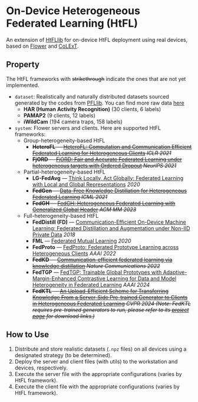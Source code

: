 # On-Device Heterogeneous Federated Learning (HtFL)

An extension of [HtFLlib](https://github.com/TsingZ0/HtFLlib) for on-device HtFL deployment using real devices, based on [Flower](https://flower.ai/) and [CoLExT](https://sands.kaust.edu.sa/project/colext/).


## Property

The HtFL frameworks with ~~strikethrough~~ indicate the ones that are not yet implemented.

- `dataset`: Realistically and naturally distributed datasets sourced generated by the codes from [PFLlib](https://github.com/TsingZ0/PFLlib). You can find more raw data [here](https://docs.google.com/spreadsheets/d/1j0b6mvRXpIuJPglup06IWs7Bc8X01bb4Bj5P0w5MpJM/edit?gid=0#gid=0)
  - **HAR (Human Activity Recognition)** (30 clients, 6 labels)
  - **PAMAP2** (9 clients, 12 labels)
  - **iWildCam** (194 camera traps, 158 labels)
- `system`: Flower servers and clients. Here are supported HtFL frameworks:
  - Group-heterogeneity-based HtFL
    - ~~**HeteroFL** — [HeteroFL: Computation and Communication Efficient Federated Learning for Heterogeneous Clients](https://openreview.net/forum?id=TNkPBBYFkXg) *ICLR 2021*~~
    - ~~**FjORD** — [FjORD: Fair and Accurate Federated Learning under heterogeneous targets with Ordered Dropout](https://proceedings.neurips.cc/paper/2021/hash/6aed000af86a084f9cb0264161e29dd3-Abstract.html) *NeurIPS 2021*~~
  - Partial-heterogeneity-based HtFL
    - **LG-FedAvg** — [Think Locally, Act Globally: Federated Learning with Local and Global Representations](https://arxiv.org/abs/2001.01523) *2020*
    - ~~**FedGen** — [Data-Free Knowledge Distillation for Heterogeneous Federated Learning](http://proceedings.mlr.press/v139/zhu21b.html) *ICML 2021*~~
    - ~~**FedGH** — [FedGH: Heterogeneous Federated Learning with Generalized Global Header](https://dl.acm.org/doi/10.1145/3581783.3611781) *ACM MM 2023*~~
  - Full-heterogeneity-based HtFL
    - **FedDistill (FD)** — [Communication-Efficient On-Device Machine Learning: Federated Distillation and Augmentation under Non-IID Private Data](https://arxiv.org/pdf/1811.11479.pdf) *2018*
    - **FML** — [Federated Mutual Learning](https://arxiv.org/abs/2006.16765) *2020*
    - **FedProto** — [FedProto: Federated Prototype Learning across Heterogeneous Clients](https://ojs.aaai.org/index.php/AAAI/article/view/20819) *AAAI 2022* 
    - ~~**FedKD** — [Communication-efficient federated learning via knowledge distillation](https://www.nature.com/articles/s41467-022-29763-x) *Nature Communications 2022*~~
    - **FedTGP** — [FedTGP: Trainable Global Prototypes with Adaptive-Margin-Enhanced Contrastive Learning for Data and Model Heterogeneity in Federated Learning](https://arxiv.org/abs/2401.03230) *AAAI 2024*
    - ~~**FedKTL** — [An Upload-Efficient Scheme for Transferring Knowledge From a Server-Side Pre-trained Generator to Clients in Heterogeneous Federated Learning](https://arxiv.org/abs/2403.15760) *CVPR 2024* *(Note: FedKTL requires pre-trained generators to run, please refer to its [project page](https://github.com/TsingZ0/FedKTL) for download links.)*~~

## How to Use

1. Distribute and store realistic datasets (`.npz` files) on all devices using a designated strategy (to be determined).
2. Deploy the server and client files (with utils) to the workstation and devices, respectively.
3. Execute the server file with the appropriate configurations (varies by HtFL framework).
4. Execute the client file with the appropriate configurations (varies by HtFL framework).